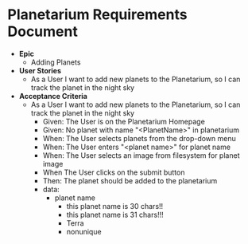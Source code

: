 # Planetarium Requirements Document
- **Epic**
  - Adding Planets
- **User Stories**
  - As a User I want to add new planets to the Planetarium, so I can track the planet in the night sky
- **Acceptance Criteria**
  - As a User I want to add new planets to the Planetarium, so I can track the planet in the night sky
    - Given: The User is on the Planetarium Homepage
    - Given: No planet with name "<PlanetName\>" in planetarium
    - When: The User selects planets from the drop-down menu
    - When: The User enters "<planet name\>" for planet name
    - When: The User selects an image from filesystem for planet image
    - When The User clicks on the submit button
    - Then: The planet should be added to the planetarium
    - data:
      - planet name
        - this planet name is 30 chars!!
        - this planet name is 31 chars!!!
        - Terra
        - nonunique